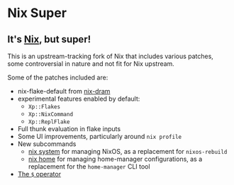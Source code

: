 # Nix Super

## It's [Nix](https://nixos.org), but super!

This is an upstream-tracking fork of Nix that includes various patches, some controversial in nature and not fit for Nix upstream.

Some of the patches included are: 
- nix-flake-default from [nix-dram](https://github.com/dramforever/nix-dram)
- experimental features enabled by default:
  - `Xp::Flakes`
  - `Xp::NixCommand`
  - `Xp::ReplFlake`
- Full thunk evaluation in flake inputs
- Some UI improvements, particularly around `nix profile`
- New subcommands
  - [nix system](https://cache.privatevoid.net/nix/store/6wq71q0lwgkr4l900flf26cn0lk79miw-nix-super-2.16.0pre20230504_3822d33-doc/share/doc/nix/manual/command-ref/new-cli/nix3-system.html) for managing NixOS, as a replacement for `nixos-rebuild`
  - [nix home](https://cache.privatevoid.net/nix/store/6wq71q0lwgkr4l900flf26cn0lk79miw-nix-super-2.16.0pre20230504_3822d33-doc/share/doc/nix/manual/command-ref/new-cli/nix3-home.html) for managing home-manager configurations, as a replacement for the `home-manager` CLI tool
- [The `$` operator](https://github.com/NixOS/nix/pull/5577)
